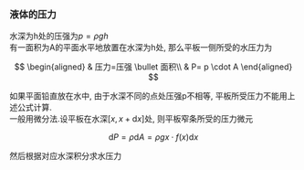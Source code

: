 ### 液体的压力

水深为h处的压强为$p= \rho g h$ <BR>
有一面积为A的平面水平地放置在水深为h处, 那么平板一侧所受的水压力为

$$
\begin{aligned}
	& 压力=压强 \bullet 面积\\
	& P= p \cdot A
\end{aligned}
$$

如果平面铅直放在水中, 由于水深不同的点处压强p不相等, 平板所受压力不能用上述公式计算. <BR>
一般用微分法.设平板在水深$[x, x+ \mathrm{d}x]$处, 则平板窄条所受的压力微元

$$
\mathrm{d}P= \rho \mathrm{d}A= \rho g x \cdot f(x) \mathrm{d}x
$$

然后根据对应水深积分求水压力
